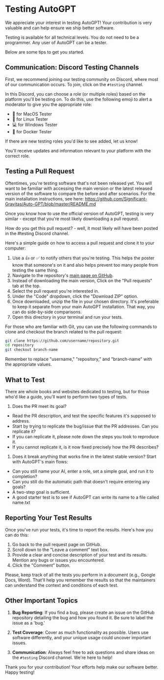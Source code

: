 # Testing AutoGPT

We appreciate your interest in testing AutoGPT! Your contribution is very valuable and can help ensure we ship better software.

Testing is available for all technical levels. You do not need to be a programmer. Any user of AutoGPT can be a tester.  

Below are some tips to get you started.

## Communication: Discord Testing Channels

First, we recommend joining our testing community on Discord, where most of our communication occurs. To join, click on the `#testing` channel.

In this Discord, you can choose a role (or multiple roles) based on the platform you'll be testing on. To do this, use the following emoji to alert a moderator to give you the appropriate role:

- :apple: for MacOS Tester
- :penguin: for Linux Tester
- :computer: for Windows Tester
- :whale: for Docker Tester

If there are new testing roles you'd like to see added, let us know!

You'll receive updates and information relevant to your platform with the correct role.

## Testing a Pull Request

Oftentimes, you're testing software that's not been released yet. You will want to be familiar with accessing the main version or the latest released version of the software to compare the before and after scenarios. For the main installation instructions, see here: https://github.com/Significant-Gravitas/Auto-GPT/blob/master/README.md

Once you know how to use the official version of AutoGPT, testing is very similar - except that you're most likely downloading a pull request. 

How do you get this pull request? - well, it most likely will have been posted in the #testing Discord channel.

Here's a simple guide on how to access a pull request and clone it to your computer:

1. Use a 👍 or ✅ to notify others that you're testing. This helps the poster know that someone's on it and also helps prevent too many people from testing the same thing.
1. Navigate to the repository's [main page on GitHub](https://github.com/Significant-Gravitas/Auto-GPT/).
2. Instead of downloading the main version, Click on the "Pull requests" tab at the top.
3. Select the pull request you're interested in.
4. Under the "Code" dropdown, click the "Download ZIP" option.
5. Once downloaded, unzip the file in your chosen directory. It's preferable to keep it separate from your main AutoGPT installation. That way, you can do side-by-side comparisons.
6. Open this directory in your terminal and run your tests.

For those who are familiar with Git, you can use the following commands to clone and checkout the branch related to the pull request:

```bash
git clone https://github.com/username/repository.git
cd repository
git checkout branch-name
```

Remember to replace "username," "repository," and "branch-name" with the appropriate values.

## What to Test

There are whole books and websites dedicated to testing, but for those who'd like a guide, you'll want to perform two types of tests.
1. Does the PR meet its goal? 
- Read the PR description, and test the specific features it's supposed to address.
- Start by trying to replicate the bug/issue that the PR addresses. Can you replicate it?
- If you can replicate it, please note down the steps you took to reproduce it.
- If you cannot replicate it, is it now fixed precisely how the PR describes?

1. Does it break anything that works fine in the latest stable version? Start with AutoGPT's main flows:
- Can you still name your AI, enter a role, set a simple goal, and run it to completion? 
- Can you still do the automatic path that doesn't require entering any goals?
- A two-step goal is sufficient. 
- A good starter test is to see if AutoGPT can write its name to a file called name.txt

## Reporting Your Test Results

Once you've run your tests, it's time to report the results. Here's how you can do this:

1. Go back to the pull request page on GitHub.
2. Scroll down to the "Leave a comment" text box.
3. Provide a clear and concise description of your test and its results. Mention any bugs or issues you encountered.
4. Click the "Comment" button.

Please, keep track of all the tests you perform in a document (e.g., Google Docs, Word). That'll help you remember the results so that the maintainers can understand the context and conditions of each test.

## Other Important Topics

1. **Bug Reporting**: If you find a bug, please create an issue on the GitHub repository detailing the bug and how you found it. Be sure to label the issue as a 'bug.'

2. **Test Coverage**: Cover as much functionality as possible. Users use software differently, and your unique usage could uncover important issues.

3. **Communication**: Always feel free to ask questions and share ideas on the `#testing` Discord channel. We're here to help!

Thank you for your contribution! Your efforts help make our software better. Happy testing!